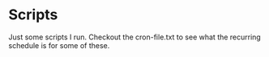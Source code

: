 # Scripts

Just some scripts I run. Checkout the cron-file.txt to see what the recurring schedule is for some of these.
